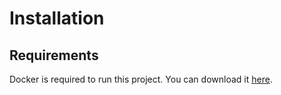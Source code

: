 # Installation

## Requirements
Docker is required to run this project. You can download it [here](https://www.docker.com/products/docker-desktop).

